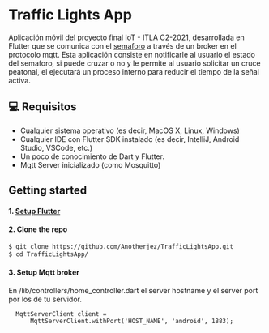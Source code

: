 # Traffic Lights App

Aplicación móvil del proyecto final IoT - ITLA C2-2021, desarrollada en Flutter que se comunica con el [semaforo](https://github.com/Anotherjez/TrafficLightsWebApp) a través de un broker en el protocolo mqtt. Esta aplicación consiste en notificarle al usuario el estado del semaforo, si puede cruzar o no y le permite al usuario solicitar un cruce peatonal, el ejecutará un proceso interno para reducir el tiempo de la señal activa.

## 💻 Requisitos

- Cualquier sistema operativo (es decir, MacOS X, Linux, Windows)
- Cualquier IDE con Flutter SDK instalado (es decir, IntelliJ, Android Studio, VSCode, etc.)
- Un poco de conocimiento de Dart y Flutter.
- Mqtt Server inicializado (como Mosquitto)

## Getting started

#### 1. [Setup Flutter](https://flutter.dev/docs/get-started/install)

#### 2. Clone the repo

```sh
$ git clone https://github.com/Anotherjez/TrafficLightsApp.git
$ cd TrafficLightsApp/
```

#### 3. Setup Mqtt broker

En /lib/controllers/home_controller.dart el server hostname y el server port por los de tu servidor.

```
  MqttServerClient client =
      MqttServerClient.withPort('HOST_NAME', 'android', 1883);
```
